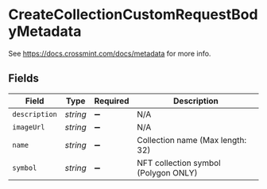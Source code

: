 # CreateCollectionCustomRequestBodyMetadata

See https://docs.crossmint.com/docs/metadata for more info.


## Fields

| Field                                | Type                                 | Required                             | Description                          |
| ------------------------------------ | ------------------------------------ | ------------------------------------ | ------------------------------------ |
| `description`                        | *string*                             | :heavy_minus_sign:                   | N/A                                  |
| `imageUrl`                           | *string*                             | :heavy_minus_sign:                   | N/A                                  |
| `name`                               | *string*                             | :heavy_minus_sign:                   | Collection name (Max length: 32)     |
| `symbol`                             | *string*                             | :heavy_minus_sign:                   | NFT collection symbol (Polygon ONLY) |